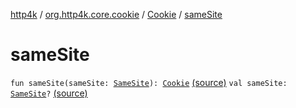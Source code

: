 [http4k](../../index.md) / [org.http4k.core.cookie](../index.md) / [Cookie](index.md) / [sameSite](./same-site.md)

# sameSite

`fun sameSite(sameSite: `[`SameSite`](../-same-site/index.md)`): `[`Cookie`](index.md) [(source)](https://github.com/http4k/http4k/blob/master/http4k-core/src/main/kotlin/org/http4k/core/cookie/Cookie.kt#L27)
`val sameSite: `[`SameSite`](../-same-site/index.md)`?` [(source)](https://github.com/http4k/http4k/blob/master/http4k-core/src/main/kotlin/org/http4k/core/cookie/Cookie.kt#L19)